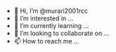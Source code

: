 - 👋 Hi, I’m @murari2001rcc
- 👀 I’m interested in ...
- 🌱 I’m currently learning ...
- 💞️ I’m looking to collaborate on ...
- 📫 How to reach me ...

<!---
murari2001rcc/murari2001rcc is a ✨ special ✨ repository because its `README.md` (this file) appears on your GitHub profile.
You can click the Preview link to take a look at your changes.
--->
